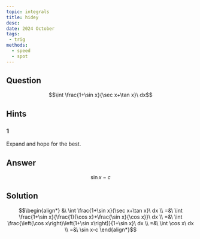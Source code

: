 ```yaml
---
topic: integrals
title: hidey
desc: 
date: 2024 October
tags:
 - trig
methods:
  - speed
  - spot
---
```



## Question
```math
\int \frac{1+\sin x}{\sec x+\tan x}\ dx
```


## Hints

### 1
Expand and hope for the best.


## Answer
```math
\sin x-c
```


## Solution

```math
\begin{align*}
  &\ \int \frac{1+\sin x}{\sec x+\tan x}\ dx
  \\ =&\ \int \frac{1+\sin x}{\frac{1}{\cos x}+\frac{\sin x}{\cos x}}\ dx
  \\ =&\ \int \frac{\left(\cos x\right)\left(1+\sin x\right)}{1+\sin x}\ dx
  \\ =&\ \int \cos x\ dx
  \\ =&\ \sin x-c
\end{align*}
```

